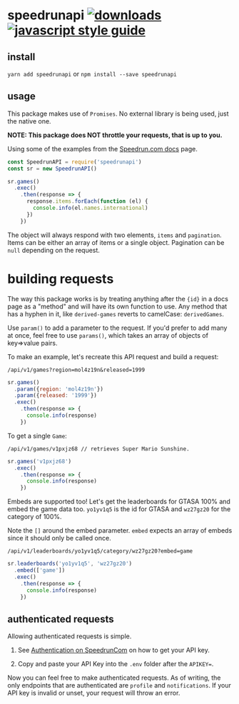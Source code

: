 # speedrunapi [![downloads][downloads-image]][downloads-url] [![javascript style guide][standard-image]][standard-url]

[downloads-image]: https://img.shields.io/npm/dm/speedrunapi.svg
[downloads-url]: https://npmjs.org/package/speedrunapi
[standard-image]: https://img.shields.io/badge/code_style-standard-brightgreen.svg
[standard-url]: https://standardjs.com
[srcom-github]: https://github.com/speedruncom/api

## install

`yarn add speedrunapi` or `npm install --save speedrunapi`

## usage

This package makes use of `Promises`. No external library is being used, just the native one.

**NOTE: This package does NOT throttle your requests, that is up to you.**

Using some of the examples from the [Speedrun.com docs][srcom-github] page.

```js
const SpeedrunAPI = require('speedrunapi')
const sr = new SpeedrunAPI()

sr.games()
  .exec()
    .then(response => {
      response.items.forEach(function (el) {
        console.info(el.names.international)
      })
    })
```

The object will always respond with two elements, `items` and `pagination`. Items can be either an array of items or a single object. Pagination can be `null` depending on the request.

# building requests

The way this package works is by treating anything after the `{id}` in a docs page as a "method" and will have its own function to use. Any method that has a hyphen in it, like `derived-games` reverts to camelCase: `derivedGames`.

Use `param()` to add a parameter to the request. If you'd prefer to add many at once, feel free to use `params()`, which takes an array of objects of key=>value pairs.

To make an example, let's recreate this API request and build a request:

```
/api/v1/games?region=mol4z19n&released=1999
```
```js
sr.games()
  .param({region: 'mol4z19n'})
  .param({released: '1999'})
  .exec()
    .then(response => {
      console.info(response)
    })
```

To get a single `Game`:
```
/api/v1/games/v1pxjz68 // retrieves Super Mario Sunshine.
```
```js
sr.games('v1pxjz68')
  .exec()
    .then(response => {
      console.info(response)
    })
```

Embeds are supported too! Let's get the leaderboards for GTASA 100% and embed the game data too. `yo1yv1q5` is the id for GTASA and `wz27gz20` for the category of 100%.

Note the `[]` around the embed parameter. `embed` expects an array of embeds since it should only be called once.

```
/api/v1/leaderboards/yo1yv1q5/category/wz27gz20?embed=game
```
```js
sr.leaderboards('yo1yv1q5', 'wz27gz20')
  .embed(['game'])
  .exec()
    .then(response => {
      console.info(response)
    })
```

## authenticated requests

Allowing authenticated requests is simple.

1. See [Authentication on SpeedrunCom](https://github.com/speedruncom/api/blob/master/authentication.md) on how to get your API key.

2. Copy and paste your API Key into the `.env` folder after the `APIKEY=`.

Now you can feel free to make authenticated requests. As of writing, the only endpoints that are authenticated are `profile` and `notifications`. If your API key is invalid or unset, your request will throw an error.
